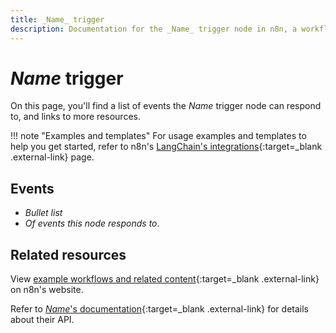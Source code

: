 ```yaml
---
title: _Name_ trigger
description: Documentation for the _Name_ trigger node in n8n, a workflow automation platform. Includes details of operations and configuration, and links to examples and credentials information.
---
```



# _Name_ trigger

<!-- Briefly summarize the node. For example:_

The _Name_ trigger node allows you to respond to events in _Name_ and integrate _Name_ with other applications. n8n has built-in support for a wide range of _Name_ events, including . . .
-->

On this page, you'll find a list of events the _Name_ trigger node can respond to, and links to more resources.


!!! note "Examples and templates"
	For usage examples and templates to help you get started, refer to n8n's [LangChain's integrations](https://n8n.io/integrations/langchain/){:target=_blank .external-link} page.

## Events

* _Bullet list_
* _Of events this node responds to_.

## Related resources

<!-- add a link to the node page on n8n's website. For example: https://n8n.io/integrations/356-gmail/ -->
View [example workflows and related content](https://n8n.io/integrations/langchain/){:target=_blank .external-link} on n8n's website.

<!-- add a link to the service's documentation. This should usually go direct to the API docs -->
Refer to [_Name_'s documentation](){:target=_blank .external-link} for details about their API.



